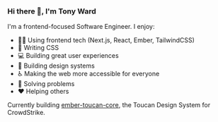 ### Hi there 👋, I'm Tony Ward

I'm a frontend-focused Software Engineer.  I enjoy:

- 👨‍💻 Using frontend tech (Next.js, React, Ember, TailwindCSS)
- 💅 Writing CSS
- 💻 Building great user experiences
- 🎨 Building design systems
- ♿️ Making the web more accessible for everyone
- 🧠 Solving problems
- ❤️ Helping others

Currently building [ember-toucan-core](https://github.com/CrowdStrike/ember-toucan-core), the Toucan Design System for CrowdStrike.

